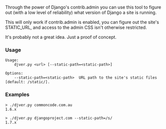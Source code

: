 Through the power of Django's contrib.admin you can use this tool to figure out
(with a low level of reliability) what version of Django a site is running.

This will only work if contrib.admin is enabled, you can figure out the site's
STATIC_URL, and access to the admin CSS isn't otherwise restricted.

It's probably not a great idea. Just a proof of concept.


### Usage

    Usage:
        djver.py <url> [--static-path=<static-path>]

    Options:
        --static-path=<static-path>  URL path to the site's static files [default: /static/].


### Examples

    > ./djver.py commoncode.com.au
    1.6.x

    > ./djver.py djangoproject.com --static-path=/s/
    1.7.x
